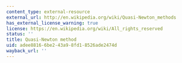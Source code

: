 ```yaml
---
content_type: external-resource
external_url: http://en.wikipedia.org/wiki/Quasi-Newton_methods
has_external_license_warning: true
license: https://en.wikipedia.org/wiki/All_rights_reserved
status: ''
title: Quasi-Newton method
uid: adee8816-6be2-43a9-8fd1-8526ade2474d
wayback_url: ''
---
```

